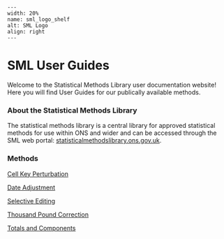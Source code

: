 ```{image} ./assets/SML_logo_shelf.png
---
width: 20%
name: sml_logo_shelf
alt: SML Logo
align: right
---
```

# SML User Guides

Welcome to the Statistical Methods Library user documentation website! Here you will find User Guides for our publically available methods.

### About the Statistical Methods Library

The statistical methods library is a central library for approved statistical methods for use within ONS and wider and can be accessed through the SML web portal: [statisticalmethodslibrary.ons.gov.uk](https://statisticalmethodslibrary.ons.gov.uk/).

### Methods

[Cell Key Perturbation](public_guides/CellKeyPerturbation_Py.md)

[Date Adjustment](public_guides/DateAdjustment.md)

[Selective Editing](public_guides/SelectiveEditing.md)

[Thousand Pound Correction](public_guides/ThousandPoundCorrection.md)

[Totals and Components](public_guides/TotalsAndComponents.md)

